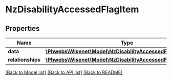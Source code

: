 # NzDisabilityAccessedFlagItem

## Properties
Name | Type | Description | Notes
------------ | ------------- | ------------- | -------------
**data** | [**\Phwebs\Wisenet\Model\NzDisabilityAccessedFlag**](NzDisabilityAccessedFlag.md) |  | [optional] 
**relationships** | [**\Phwebs\Wisenet\Model\NzDisabilityAccessedFlagRelationships**](NzDisabilityAccessedFlagRelationships.md) |  | [optional] 

[[Back to Model list]](../../README.md#documentation-for-models) [[Back to API list]](../../README.md#documentation-for-api-endpoints) [[Back to README]](../../README.md)

